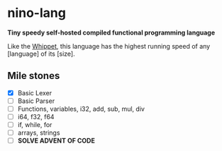 # nino-lang
**Tiny speedy self-hosted compiled functional programming language**

Like the [Whippet](https://en.wikipedia.org/wiki/Whippet), this language has the highest running speed of any [language] of its [size].


## Mile stones
- [x] Basic Lexer
- [ ] Basic Parser
- [ ] Functions, variables, i32, add, sub, mul, div
- [ ] i64, f32, f64
- [ ] if, while, for
- [ ] arrays, strings
- [ ] **SOLVE ADVENT OF CODE**
